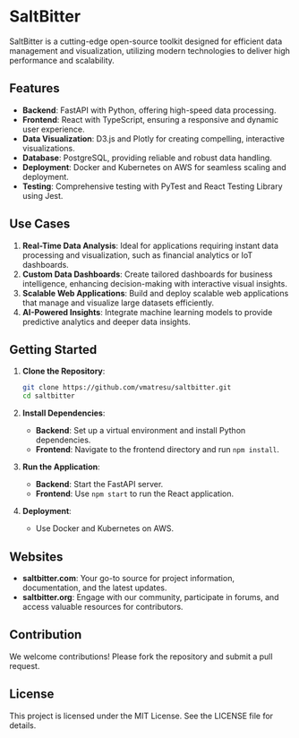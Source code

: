 # SaltBitter

SaltBitter is a cutting-edge open-source toolkit designed for efficient data management and visualization, utilizing modern technologies to deliver high performance and scalability.

## Features

- **Backend**: FastAPI with Python, offering high-speed data processing.
- **Frontend**: React with TypeScript, ensuring a responsive and dynamic user experience.
- **Data Visualization**: D3.js and Plotly for creating compelling, interactive visualizations.
- **Database**: PostgreSQL, providing reliable and robust data handling.
- **Deployment**: Docker and Kubernetes on AWS for seamless scaling and deployment.
- **Testing**: Comprehensive testing with PyTest and React Testing Library using Jest.

## Use Cases

1. **Real-Time Data Analysis**: Ideal for applications requiring instant data processing and visualization, such as financial analytics or IoT dashboards.
2. **Custom Data Dashboards**: Create tailored dashboards for business intelligence, enhancing decision-making with interactive visual insights.
3. **Scalable Web Applications**: Build and deploy scalable web applications that manage and visualize large datasets efficiently.
4. **AI-Powered Insights**: Integrate machine learning models to provide predictive analytics and deeper data insights.

## Getting Started

1. **Clone the Repository**: 
   ```bash
   git clone https://github.com/vmatresu/saltbitter.git
   cd saltbitter
   ```

2. **Install Dependencies**: 
   - **Backend**: Set up a virtual environment and install Python dependencies.
   - **Frontend**: Navigate to the frontend directory and run `npm install`.

3. **Run the Application**: 
   - **Backend**: Start the FastAPI server.
   - **Frontend**: Use `npm start` to run the React application.

4. **Deployment**: 
   - Use Docker and Kubernetes on AWS.

## Websites

- **saltbitter.com**: Your go-to source for project information, documentation, and the latest updates.
- **saltbitter.org**: Engage with our community, participate in forums, and access valuable resources for contributors.

## Contribution

We welcome contributions! Please fork the repository and submit a pull request.

## License

This project is licensed under the MIT License. See the LICENSE file for details.
